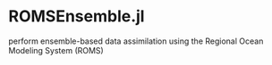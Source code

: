 # ROMSEnsemble.jl
perform ensemble-based data assimilation using the Regional Ocean Modeling System (ROMS)
